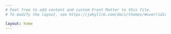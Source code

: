 ```yaml
---
# Feel free to add content and custom Front Matter to this file.
# To modify the layout, see https://jekyllrb.com/docs/themes/#overriding-theme-defaults

layout: home
---
```


<meta name="google-site-verification" content="GsznzDjSEowntTj1QDFP5VXjrsV5OF_LcFqwQ5yfHRg" />
